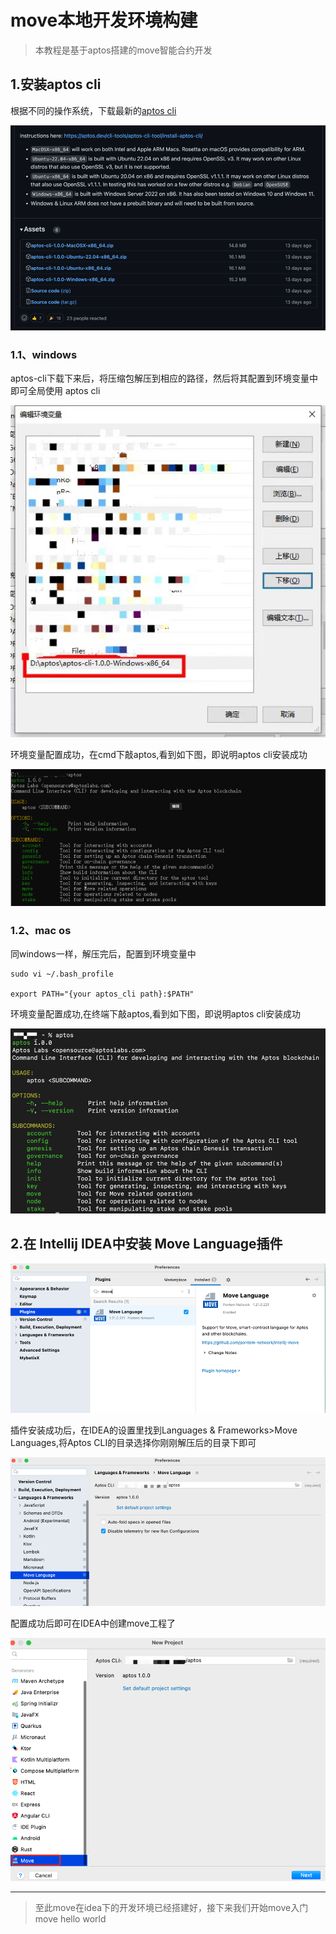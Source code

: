 
# move本地开发环境构建
> 本教程是基于aptos搭建的move智能合约开发
## 1.安装aptos cli
根据不同的操作系统，下载最新的[aptos cli](https://github.com/aptos-labs/aptos-core/releases)

![my-logo.png](../asset/aptos_cli.png )
### 1.1、windows
aptos-cli下载下来后，将压缩包解压到相应的路径，然后将其配置到环境变量中即可全局使用 aptos cli

![my-logo.png](../asset/aptos_cli_path.png )

环境变量配置成功，在cmd下敲aptos,看到如下图，即说明aptos cli安装成功

![my-logo.png](../asset/aptos_windows.png)

### 1.2、mac os
同windows一样，解压完后，配置到环境变量中

```shell
sudo vi ~/.bash_profile

export PATH="{your aptos_cli path}:$PATH"
```
环境变量配置成功,在终端下敲aptos,看到如下图，即说明aptos cli安装成功

![my-logo.png](../asset/aptos_mac.png)


## 2.在 Intellij IDEA中安装 Move Language插件

![my-logo.png](../asset/move_plugin.png)

插件安装成功后，在IDEA的设置里找到Languages & Frameworks>Move Languages,将Aptos CLI的目录选择你刚刚解压后的目录下即可


![my-logo.png](../asset/move_setting.png)

配置成功后即可在IDEA中创建move工程了

![my-logo.png](../asset/move_project.png)

---

> 至此move在idea下的开发环境已经搭建好，接下来我们开始move入门 move hello world

